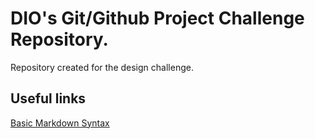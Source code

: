 # DIO's Git/Github Project Challenge Repository.
Repository created for the design challenge.

## Useful links
[Basic Markdown Syntax](https://www.markdownguide.org/basic-syntax/)



